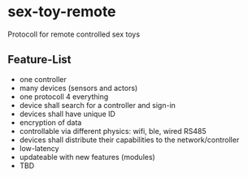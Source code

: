 # sex-toy-remote
Protocoll for remote controlled sex toys


## Feature-List
* one controller
* many devices (sensors and actors)
* one protocoll 4 everything
* device shall search for a controller and sign-in
* devices shall have unique ID
* encryption of data
* controllable via different physics: wifi, ble, wired RS485
* devices shall distribute their capabilities to the network/controller
* low-latency
* updateable with new features (modules)
* TBD
